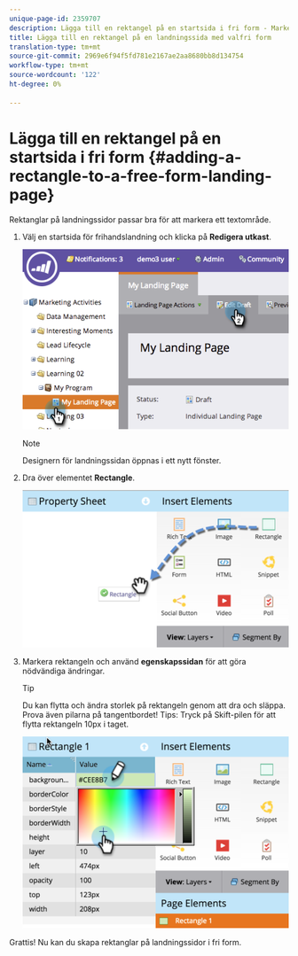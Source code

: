 ```yaml
---
unique-page-id: 2359707
description: Lägga till en rektangel på en startsida i fri form - Marketo Docs - produktdokumentation
title: Lägga till en rektangel på en landningssida med valfri form
translation-type: tm+mt
source-git-commit: 2969e6f94f5fd781e2167ae2aa8680bb8d134754
workflow-type: tm+mt
source-wordcount: '122'
ht-degree: 0%

---
```



# Lägga till en rektangel på en startsida i fri form {#adding-a-rectangle-to-a-free-form-landing-page}

Rektanglar på landningssidor passar bra för att markera ett textområde.

1. Välj en startsida för frihandslandning och klicka på **Redigera utkast**.

   ![](assets/image2014-9-16-14-3a50-3a51.png)

   >[!NOTE]
   >
   >Designern för landningssidan öppnas i ett nytt fönster.

1. Dra över elementet **Rectangle**.

   ![](assets/image2015-5-21-14-3a48-3a45.png)

1. Markera rektangeln och använd **egenskapssidan** för att göra nödvändiga ändringar.

   >[!TIP]
   >
   >Du kan flytta och ändra storlek på rektangeln genom att dra och släppa. Prova även pilarna på tangentbordet! Tips: Tryck på Skift-pilen för att flytta rektangeln 10px i taget.

   ![](assets/image2015-5-21-14-3a50-3a24.png)

Grattis! Nu kan du skapa rektanglar på landningssidor i fri form.

